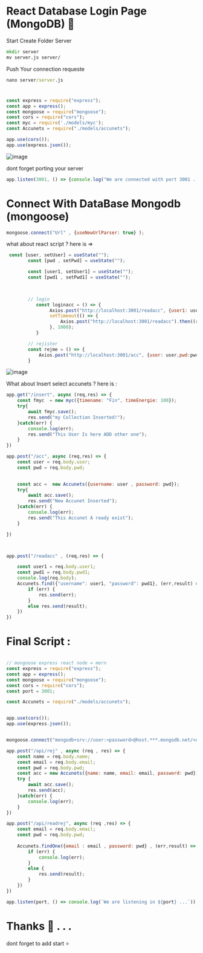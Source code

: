 # React Database Login Page (MongoDB) 🍃

Start Create Folder Server 
```cmd
mkdir server
mv server.js server/
```
Push Your connection requeste
```cmd
nano server/server.js
```
#
```js
const express = require("express");
const app = express();
const mongoose = require("mongoose");
const cors = require("cors");
const myc = require('./models/myc');
const Accunets = require("./models/accunets");

app.use(cors());
app.use(express.json());
```
![image](https://user-images.githubusercontent.com/74735976/213485565-08c92a63-4462-4565-bb0e-18aa3cb78f16.png)


dont forget porting your server 
```js
app.listen(3001, () => {console.log("We are connected with port 3001 ...");})
```
# Connect With DataBase Mongodb (mongoose)
```js
mongoose.connect("Url" , {useNewUrlParser: true} );
```

what about react script ?
here is => 
```js
 const [user, setUser] = useState("");
        const [pwd , setPwd] = useState("");

        const [user1, setUser1] = useState("");
        const [pwd1 , setPwd1] = useState("");

      

        // login
           const loginacc = () => {
                Axios.post("http://localhost:3001/readacc", {user1: user1,pwd1:pwd1}).then(() => {console.log("Success")})
                setTimeout(() => {
                    Axios.post("http://localhost:3001/readacc").then((response) => {console.log(response.data)})
                }, 1000);
           }

        // rejister
        const rejme = () => {
            Axios.post("http://localhost:3001/acc", {user: user,pwd:pwd}).then(() => {console.log("Success")})
        }
```

![image](https://user-images.githubusercontent.com/74735976/213483887-fff7d9f0-932c-44e5-80cf-c5ed73b3f0cf.png)

What about Insert select accunets ?
here is : 
```js
app.get("/insert", async (req,res) => {
    const fmyc  = new myc({timename: "Fin", timeEnergie: 100});
    try{
        await fmyc.save();
        res.send("my Collection Inserted!");
    }catch(err) {
        console.log(err);
        res.send("This User Is here ADD other one");
    }
})

app.post("/acc", async (req,res) => {
    const user = req.body.user;
    const pwd = req.body.pwd;
    

    const acc =  new Accunets({username: user , password: pwd});
    try{
        await acc.save();
        res.send("New Accunet Inserted");
    }catch(err) {
        console.log(err);
        res.send("This Accunet A ready exist");
    }

})



app.post("/readacc" , (req,res) => {

    const user1 = req.body.user1;
    const pwd1 = req.body.pwd1;
    console.log(req.body);
    Accunets.find({"username": user1, "password": pwd1}, (err,result) => {
        if (err) {
            res.send(err);
        }
        else res.send(result);
    })
})
```
# Final Script : 
```js

// mongoose express react node = mern
const express = require("express");
const app = express();
const mongoose = require("mongoose");
const cors = require("cors");
const port = 3001;

const Accunets = require("./models/accunets");


app.use(cors());
app.use(express.json());


mongoose.connect("mongodb+srv://user:<password>@host.***.mongodb.net/<dbname>?retryWrites=true&w=majority")

app.post("/api/rej" , async (req , res) => {
    const name = req.body.name;
    const email = req.body.email;
    const pwd = req.body.pwd;
    const acc = new Accunets({name: name, email: email, password: pwd});
    try {
        await acc.save();
        res.send(acc);
    }catch(err) {
        console.log(err);
    }
})

app.post("/api/readrej", async (req ,res) => {
    const email = req.body.email;
    const pwd = req.body.pwd;
    
    Accunets.findOne({email : email , password: pwd} , (err,result) => {
        if (err) {
            console.log(err);
        }
        else {
            res.send(result);
        }
    })
})

app.listen(port, () => console.log(`We are listening in ${port} ...`));

```
# Thanks 🌹 . . . 
dont forget to add start ⭐
#
